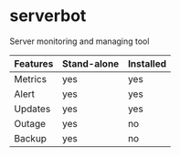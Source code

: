 # serverbot
Server monitoring and managing tool

| Features | Stand-alone | Installed |
| -------- | ----------- | --------- |
| Metrics | yes | yes |
| Alert | yes | yes |
| Updates | yes | yes |
| Outage | yes | no |
| Backup | yes | no |
